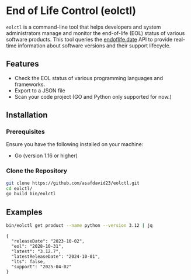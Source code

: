# End of Life Control (eolctl)

`eolctl` is a command-line tool that helps developers and system administrators manage and monitor the end-of-life (EOL) status of various software products. This tool queries the [endoflife.date](https://endoflife.date/) API to provide real-time information about software versions and their support lifecycle.

## Features

- Check the EOL status of various programming languages and frameworks.
- Export to a JSON file
- Scan your code project (GO and Python only supported for now.)

## Installation

### Prerequisites

Ensure you have the following installed on your machine:

- Go (version 1.16 or higher)

### Clone the Repository

```bash
git clone https://github.com/asafdavid23/eolctl.git
cd eolctl/
go build bin/eolctl
```


## Examples

```bash
bin/eolctl get product --name python --version 3.12 | jq

```

```
{
  "releaseDate": "2023-10-02",
  "eol": "2028-10-31",
  "latest": "3.12.7",
  "latestReleaseDate": "2024-10-01",
  "lts": false,
  "support": "2025-04-02"
}

```


